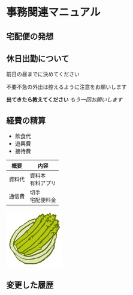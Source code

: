 # 事務関連マニュアル
## 宅配便の発想
## 休日出勤について
前日の昼までに決めてください

不要不急の外出は控えるように注意をお願いします

**出てきたら教えてください** *もう一回お願いします*
## 経費の精算
- 飲食代
- 遊興費
- 接待費

|概要 |内容
|--|--
|資料代 |資料本<br />有料アプリ
|通信費 |切手<br>宅配便料金
![yasai](img/aspara_yama.jpg)

## 変更した履歴